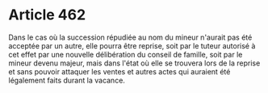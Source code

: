 # Article 462

Dans le cas où la succession répudiée au nom du mineur n'aurait pas été acceptée par un autre, elle pourra être reprise, soit par le tuteur autorisé à cet effet par une nouvelle délibération du conseil de famille, soit par le mineur devenu majeur, mais dans l'état où elle se trouvera lors de la reprise et sans pouvoir attaquer les ventes et autres actes qui auraient été légalement faits durant la vacance.
